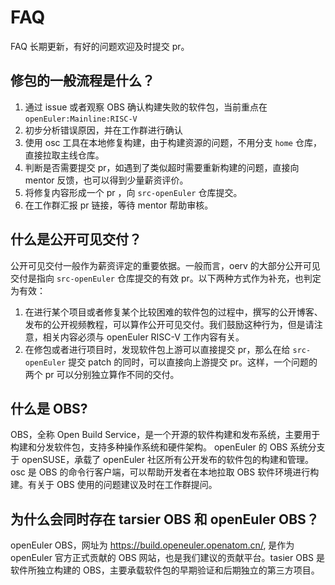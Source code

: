 # FAQ

FAQ 长期更新，有好的问题欢迎及时提交 pr。

## 修包的一般流程是什么？

1. 通过 issue 或者观察 OBS 确认构建失败的软件包，当前重点在 `openEuler:Mainline:RISC-V`
2. 初步分析错误原因，并在工作群进行确认
3. 使用 osc 工具在本地修复构建，由于构建资源的问题，不用分支 `home` 仓库，直接拉取主线仓库。
4. 判断是否需要提交 pr，如遇到了类似超时需要重新构建的问题，直接向 mentor 反馈，也可以得到少量薪资评价。
5. 将修复内容形成一个 pr ，向 `src-openEuler` 仓库提交。
6. 在工作群汇报 pr 链接，等待 mentor 帮助审核。

## 什么是公开可见交付？

公开可见交付一般作为薪资评定的重要依据。一般而言，oerv 的大部分公开可见交付是指向 `src-openEuler` 仓库提交的有效 pr。以下两种方式作为补充，也判定为有效：

1. 在进行某个项目或者修复某个比较困难的软件包的过程中，撰写的公开博客、发布的公开视频教程，可以算作公开可见交付。我们鼓励这种行为，但是请注意，相关内容必须与 openEuler RISC-V 工作内容有关。
2. 在修包或者进行项目时，发现软件包上游可以直接提交 pr，那么在给 `src-openEuler` 提交 patch 的同时，可以直接向上游提交 pr。这样，一个问题的两个 pr 可以分别独立算作不同的交付。

## 什么是 OBS?

OBS，全称 Open Build Service，是一个开源的软件构建和发布系统，主要用于构建和分发软件包，支持多种操作系统和硬件架构。 openEuler 的 OBS 系统分支于 openSUSE，承载了 openEuler 社区所有公开发布的软件包的构建和管理。 osc 是 OBS 的命令行客户端，可以帮助开发者在本地拉取 OBS 软件环境进行构建。有关于 OBS 使用的问题建议及时在工作群提问。

## 为什么会同时存在 tarsier OBS 和 openEuler OBS？

openEuler OBS，网址为 https://build.openeuler.openatom.cn/, 是作为 openEuler 官方正式贡献的 OBS 网站，也是我们建议的贡献平台。tasier OBS 是软件所独立构建的 OBS，主要承载软件包的早期验证和后期独立的第三方项目。